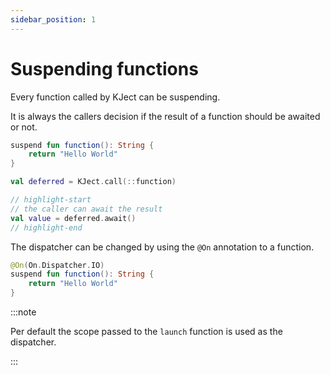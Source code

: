 ```yaml
---
sidebar_position: 1
---
```


# Suspending functions
Every function called by KJect can be suspending.

It is always the callers decision if the result of a function should be awaited or not.

```kotlin title="Function.kt"
suspend fun function(): String {
    return "Hello World"
}
```

```kotlin title="Main.kt"
val deferred = KJect.call(::function)

// highlight-start
// the caller can await the result
val value = deferred.await()
// highlight-end
```

The dispatcher can be changed by using the `@On` annotation to a function.

```kotlin title="Function.kt"
@On(On.Dispatcher.IO)
suspend fun function(): String {
    return "Hello World"
}
```

:::note

Per default the scope passed to the `launch` function is used as the dispatcher.

:::
